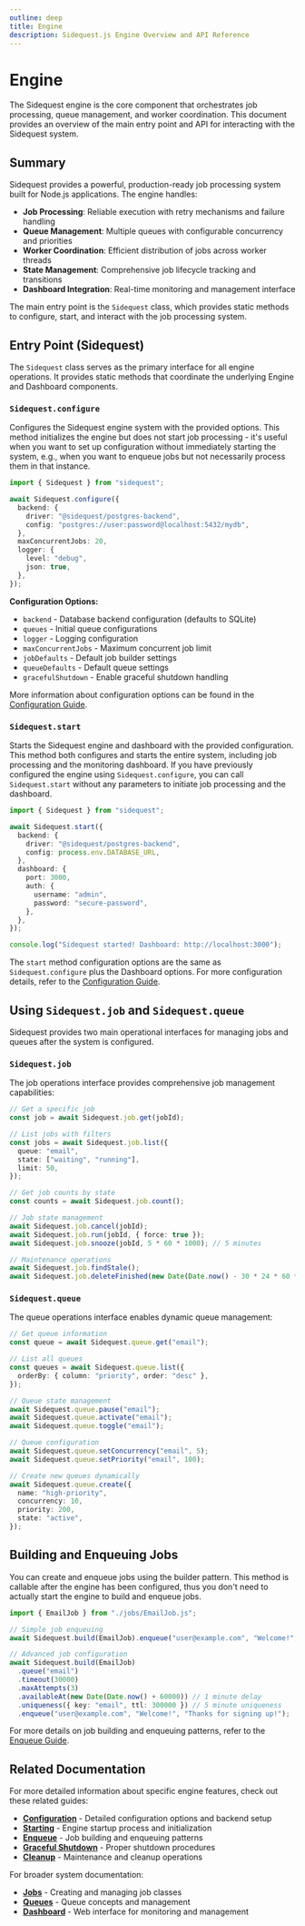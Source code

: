 ```yaml
---
outline: deep
title: Engine
description: Sidequest.js Engine Overview and API Reference
---
```


# Engine

The Sidequest engine is the core component that orchestrates job processing, queue management, and worker coordination. This document provides an overview of the main entry point and API for interacting with the Sidequest system.

## Summary

Sidequest provides a powerful, production-ready job processing system built for Node.js applications. The engine handles:

- **Job Processing**: Reliable execution with retry mechanisms and failure handling
- **Queue Management**: Multiple queues with configurable concurrency and priorities
- **Worker Coordination**: Efficient distribution of jobs across worker threads
- **State Management**: Comprehensive job lifecycle tracking and transitions
- **Dashboard Integration**: Real-time monitoring and management interface

The main entry point is the `Sidequest` class, which provides static methods to configure, start, and interact with the job processing system.

## Entry Point (Sidequest)

The `Sidequest` class serves as the primary interface for all engine operations. It provides static methods that coordinate the underlying Engine and Dashboard components.

### `Sidequest.configure`

Configures the Sidequest engine system with the provided options. This method initializes the engine but does not start job processing - it's useful when you want to set up configuration without immediately starting the system, e.g., when you want to enqueue jobs but not necessarily process them in that instance.

```typescript
import { Sidequest } from "sidequest";

await Sidequest.configure({
  backend: {
    driver: "@sidequest/postgres-backend",
    config: "postgres://user:password@localhost:5432/mydb",
  },
  maxConcurrentJobs: 20,
  logger: {
    level: "debug",
    json: true,
  },
});
```

**Configuration Options:**

- `backend` - Database backend configuration (defaults to SQLite)
- `queues` - Initial queue configurations
- `logger` - Logging configuration
- `maxConcurrentJobs` - Maximum concurrent job limit
- `jobDefaults` - Default job builder settings
- `queueDefaults` - Default queue settings
- `gracefulShutdown` - Enable graceful shutdown handling

More information about configuration options can be found in the [Configuration Guide](/engine/configuration).

### `Sidequest.start`

Starts the Sidequest engine and dashboard with the provided configuration. This method both configures and starts the entire system, including job processing and the monitoring dashboard. If you have previously configured the engine using `Sidequest.configure`, you can call `Sidequest.start` without any parameters to initiate job processing and the dashboard.

```typescript
import { Sidequest } from "sidequest";

await Sidequest.start({
  backend: {
    driver: "@sidequest/postgres-backend",
    config: process.env.DATABASE_URL,
  },
  dashboard: {
    port: 3000,
    auth: {
      username: "admin",
      password: "secure-password",
    },
  },
});

console.log("Sidequest started! Dashboard: http://localhost:3000");
```

The `start` method configuration options are the same as `Sidequest.configure` plus the Dashboard options. For more configuration details, refer to the [Configuration Guide](/engine/configuration).

## Using `Sidequest.job` and `Sidequest.queue`

Sidequest provides two main operational interfaces for managing jobs and queues after the system is configured.

### `Sidequest.job`

The job operations interface provides comprehensive job management capabilities:

```typescript
// Get a specific job
const job = await Sidequest.job.get(jobId);

// List jobs with filters
const jobs = await Sidequest.job.list({
  queue: "email",
  state: ["waiting", "running"],
  limit: 50,
});

// Get job counts by state
const counts = await Sidequest.job.count();

// Job state management
await Sidequest.job.cancel(jobId);
await Sidequest.job.run(jobId, { force: true });
await Sidequest.job.snooze(jobId, 5 * 60 * 1000); // 5 minutes

// Maintenance operations
await Sidequest.job.findStale();
await Sidequest.job.deleteFinished(new Date(Date.now() - 30 * 24 * 60 * 60 * 1000));
```

### `Sidequest.queue`

The queue operations interface enables dynamic queue management:

```typescript
// Get queue information
const queue = await Sidequest.queue.get("email");

// List all queues
const queues = await Sidequest.queue.list({
  orderBy: { column: "priority", order: "desc" },
});

// Queue state management
await Sidequest.queue.pause("email");
await Sidequest.queue.activate("email");
await Sidequest.queue.toggle("email");

// Queue configuration
await Sidequest.queue.setConcurrency("email", 5);
await Sidequest.queue.setPriority("email", 100);

// Create new queues dynamically
await Sidequest.queue.create({
  name: "high-priority",
  concurrency: 10,
  priority: 200,
  state: "active",
});
```

## Building and Enqueuing Jobs

You can create and enqueue jobs using the builder pattern. This method is callable after the engine has been configured, thus you don't need to actually start the engine to build and enqueue jobs.

```typescript
import { EmailJob } from "./jobs/EmailJob.js";

// Simple job enqueuing
await Sidequest.build(EmailJob).enqueue("user@example.com", "Welcome!", "Thanks for signing up!");

// Advanced job configuration
await Sidequest.build(EmailJob)
  .queue("email")
  .timeout(30000)
  .maxAttempts(3)
  .availableAt(new Date(Date.now() + 60000)) // 1 minute delay
  .uniqueness({ key: "email", ttl: 300000 }) // 5 minute uniqueness
  .enqueue("user@example.com", "Welcome!", "Thanks for signing up!");
```

For more details on job building and enqueuing patterns, refer to the [Enqueue Guide](/engine/enqueue).

## Related Documentation

For more detailed information about specific engine features, check out these related guides:

- **[Configuration](/engine/configuration)** - Detailed configuration options and backend setup
- **[Starting](/engine/starting)** - Engine startup process and initialization
- **[Enqueue](/engine/enqueue)** - Job building and enqueuing patterns
- **[Graceful Shutdown](/engine/graceful-shutdown)** - Proper shutdown procedures
- **[Cleanup](/engine/cleanup)** - Maintenance and cleanup operations

For broader system documentation:

- **[Jobs](/jobs/index)** - Creating and managing job classes
- **[Queues](/queues/index)** - Queue concepts and management
- **[Dashboard](/dashboard)** - Web interface for monitoring and management
